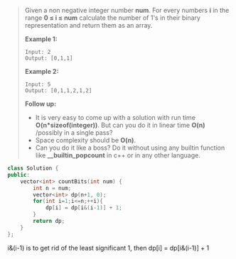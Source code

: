 > Given a non negative integer number **num**. For every numbers **i** in the range **0 ≤ i ≤ num** calculate the number of 1's in their binary representation and return them as an array.
>
> **Example 1:**
>
> ```
> Input: 2
> Output: [0,1,1]
> ```
>
> **Example 2:**
>
> ```
> Input: 5
> Output: [0,1,1,2,1,2]
> ```
>
> **Follow up:**
>
> - It is very easy to come up with a solution with run time **O(n\*sizeof(integer))**. But can you do it in linear time **O(n)** /possibly in a single pass?
> - Space complexity should be **O(n)**.
> - Can you do it like a boss? Do it without using any builtin function like **__builtin_popcount** in c++ or in any other language.

```cpp
class Solution {
public:
    vector<int> countBits(int num) {
        int n = num;
        vector<int> dp(n+1, 0);
        for(int i=1;i<=n;++i){
            dp[i] = dp[i&(i-1)] + 1;
        }
        return dp;
    }
};
```

i&(i-1) is to get rid of the least significant 1, then dp[i] = dp[i&(i-1)] + 1

